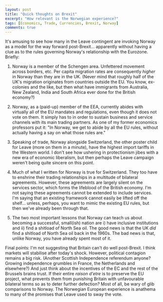 ```yaml
---
layout: post
title: "Quick thoughts on Brexit"
excerpt: "How relevant is the Norwegian experience?"
tags: [Economics, Trade, Currencies, Brexit, Norway]
comments: true
---
```


It's amusing to see how many in the Leave contingent are invoking Norway as a model for the way forward post-Brexit... apparently without having a clue as to the rules governing Norway's relationship with the Eurozone. Briefly:

1. Norway is a member of the Schengen area. Unfettered movement across borders, etc. Per capita migration rates are consequently *higher* in Norway than they are in the UK. (Never mind that roughly half of the UK's migration originates from countries outside the EU. You know, ex-colonies and the like, but then what have immigrants from Australia, New Zealand, India and South Africa ever done for the British economy?)

2. Norway, as a (paid-up) member of the EEA, currently abides with virtually all of the EU mandates and regulations, even though it does not vote on them. It simply has to in order to sustain business and service channels with its main trading partners. As one of my former economics professors put it: "In Norway, we get to abide by all the EU rules, without actually having a say on what those rules are."

3. Speaking of trade, Norway alongside Switzerland, the other poster child for Leave (more on them in a minute), have the highest import tariffs in the Western world. I don't see how ushering in protectionism jibes with a new era of economic liberalism, but then perhaps the Leave campaign weren't being quite sincere on this point.

4. Much of what I written for Norway is true for Switzerland. They too have to enshrine their trading relationships in a multitude of bilateral agreements. However, these agreements are largely silent on the services sector, which forms the lifeblood of the British economy. I'm not saying these agreements cannot be extended to include services. I'm saying that an existing framework cannot easily be lifted off the shelf... unless, perhaps, you want to mimic the existing EU rules, but then we've already been through that.

5. The two most important lessons that Norway can teach us about becoming a successful, small(ish) nation are i) have inclusive institutions and ii) find a shitload of North Sea oil. The good news is that the UK *did* find a shitload of North Sea oil back in the 1960s. The bad news is that, unlike Norway, you have already spent most of it.

Final points: I'm not suggesting that Britain can't do well post-Brexit. I think markets will stabilise after today's shock. However, political contagion remains a big risk. (Another Scottish Independence referendum anyone? Growing independence grumbles in France, the Netherlands and elsewhere?) And just think about the incentives of the EC and the rest of the Brussels brains trust. If their entire *raison d'etre* is to preserve the EU project, what prevents them from punishing Britain with unfavourable bilateral terms so as to deter further defection? Most of all, be wary of glib comparisons to Norway. The Norwegian European experience is anathema to many of the promises that Leave used to sway the vote.
